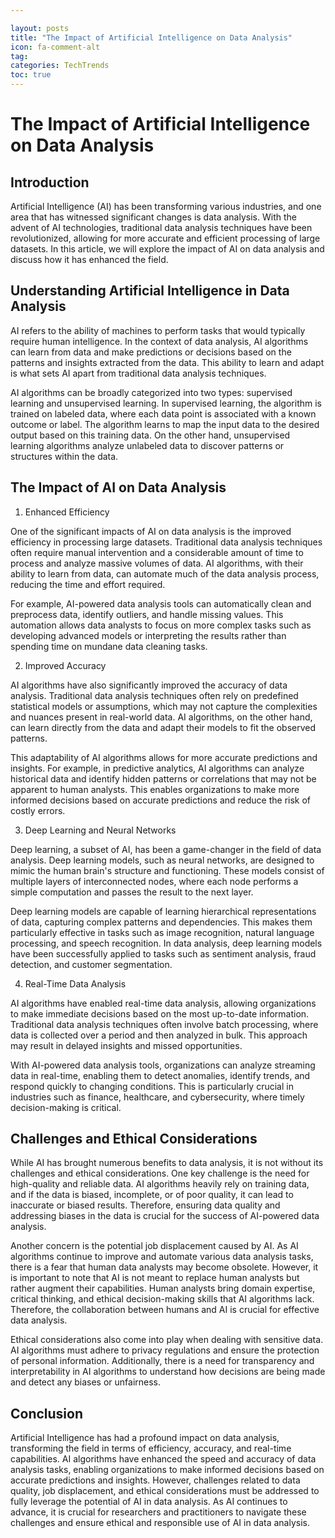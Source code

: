 ```yaml
---

layout: posts
title: "The Impact of Artificial Intelligence on Data Analysis"
icon: fa-comment-alt
tag:      
categories: TechTrends
toc: true
---
```




# The Impact of Artificial Intelligence on Data Analysis

## Introduction

Artificial Intelligence (AI) has been transforming various industries, and one area that has witnessed significant changes is data analysis. With the advent of AI technologies, traditional data analysis techniques have been revolutionized, allowing for more accurate and efficient processing of large datasets. In this article, we will explore the impact of AI on data analysis and discuss how it has enhanced the field.

## Understanding Artificial Intelligence in Data Analysis

AI refers to the ability of machines to perform tasks that would typically require human intelligence. In the context of data analysis, AI algorithms can learn from data and make predictions or decisions based on the patterns and insights extracted from the data. This ability to learn and adapt is what sets AI apart from traditional data analysis techniques.

AI algorithms can be broadly categorized into two types: supervised learning and unsupervised learning. In supervised learning, the algorithm is trained on labeled data, where each data point is associated with a known outcome or label. The algorithm learns to map the input data to the desired output based on this training data. On the other hand, unsupervised learning algorithms analyze unlabeled data to discover patterns or structures within the data.

## The Impact of AI on Data Analysis

1. Enhanced Efficiency

One of the significant impacts of AI on data analysis is the improved efficiency in processing large datasets. Traditional data analysis techniques often require manual intervention and a considerable amount of time to process and analyze massive volumes of data. AI algorithms, with their ability to learn from data, can automate much of the data analysis process, reducing the time and effort required.

For example, AI-powered data analysis tools can automatically clean and preprocess data, identify outliers, and handle missing values. This automation allows data analysts to focus on more complex tasks such as developing advanced models or interpreting the results rather than spending time on mundane data cleaning tasks.

2. Improved Accuracy

AI algorithms have also significantly improved the accuracy of data analysis. Traditional data analysis techniques often rely on predefined statistical models or assumptions, which may not capture the complexities and nuances present in real-world data. AI algorithms, on the other hand, can learn directly from the data and adapt their models to fit the observed patterns.

This adaptability of AI algorithms allows for more accurate predictions and insights. For example, in predictive analytics, AI algorithms can analyze historical data and identify hidden patterns or correlations that may not be apparent to human analysts. This enables organizations to make more informed decisions based on accurate predictions and reduce the risk of costly errors.

3. Deep Learning and Neural Networks

Deep learning, a subset of AI, has been a game-changer in the field of data analysis. Deep learning models, such as neural networks, are designed to mimic the human brain's structure and functioning. These models consist of multiple layers of interconnected nodes, where each node performs a simple computation and passes the result to the next layer.

Deep learning models are capable of learning hierarchical representations of data, capturing complex patterns and dependencies. This makes them particularly effective in tasks such as image recognition, natural language processing, and speech recognition. In data analysis, deep learning models have been successfully applied to tasks such as sentiment analysis, fraud detection, and customer segmentation.

4. Real-Time Data Analysis

AI algorithms have enabled real-time data analysis, allowing organizations to make immediate decisions based on the most up-to-date information. Traditional data analysis techniques often involve batch processing, where data is collected over a period and then analyzed in bulk. This approach may result in delayed insights and missed opportunities.

With AI-powered data analysis tools, organizations can analyze streaming data in real-time, enabling them to detect anomalies, identify trends, and respond quickly to changing conditions. This is particularly crucial in industries such as finance, healthcare, and cybersecurity, where timely decision-making is critical.

## Challenges and Ethical Considerations

While AI has brought numerous benefits to data analysis, it is not without its challenges and ethical considerations. One key challenge is the need for high-quality and reliable data. AI algorithms heavily rely on training data, and if the data is biased, incomplete, or of poor quality, it can lead to inaccurate or biased results. Therefore, ensuring data quality and addressing biases in the data is crucial for the success of AI-powered data analysis.

Another concern is the potential job displacement caused by AI. As AI algorithms continue to improve and automate various data analysis tasks, there is a fear that human data analysts may become obsolete. However, it is important to note that AI is not meant to replace human analysts but rather augment their capabilities. Human analysts bring domain expertise, critical thinking, and ethical decision-making skills that AI algorithms lack. Therefore, the collaboration between humans and AI is crucial for effective data analysis.

Ethical considerations also come into play when dealing with sensitive data. AI algorithms must adhere to privacy regulations and ensure the protection of personal information. Additionally, there is a need for transparency and interpretability in AI algorithms to understand how decisions are being made and detect any biases or unfairness.

## Conclusion

Artificial Intelligence has had a profound impact on data analysis, transforming the field in terms of efficiency, accuracy, and real-time capabilities. AI algorithms have enhanced the speed and accuracy of data analysis tasks, enabling organizations to make informed decisions based on accurate predictions and insights. However, challenges related to data quality, job displacement, and ethical considerations must be addressed to fully leverage the potential of AI in data analysis. As AI continues to advance, it is crucial for researchers and practitioners to navigate these challenges and ensure ethical and responsible use of AI in data analysis.